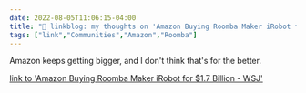 ```yaml
---
date: 2022-08-05T11:06:15-04:00
title: "🔗 linkblog: my thoughts on 'Amazon Buying Roomba Maker iRobot for $1.7 Billion - WSJ'"
tags: ["link","Communities","Amazon","Roomba"]
---
```

Amazon keeps getting bigger, and I don't think that's for the better.
 

[link to 'Amazon Buying Roomba Maker iRobot for $1.7 Billion - WSJ'](https://www.wsj.com/articles/amazon-buying-roomba-maker-irobot-for-1-7-billion-11659702187?mod=rss_Technology)

